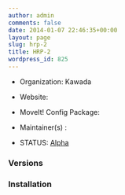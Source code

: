 ```yaml
---
author: admin
comments: false
date: 2014-01-07 22:46:35+00:00
layout: page
slug: hrp-2
title: HRP-2
wordpress_id: 825
---
```



	
  * Organization: Kawada

	
  * Website:

	
  * MoveIt! Config Package:

	
  * Maintainer(s) :

	
  * STATUS: [Alpha](/about/moveit-status/#legend)




### Versions




### Installation
